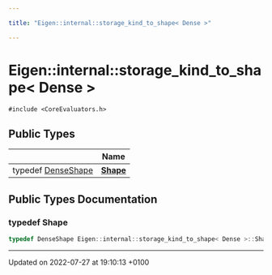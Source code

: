 ```yaml
---

title: "Eigen::internal::storage_kind_to_shape< Dense >"

---
```


# Eigen::internal::storage_kind_to_shape< Dense >






`#include <CoreEvaluators.h>`

## Public Types

|                | Name           |
| -------------- | -------------- |
| typedef <a href="http://example.org/classes/structeigen_1_1denseshape/">DenseShape</a> | **[Shape](http://example.org/classes/structeigen_1_1internal_1_1storage__kind__to__shape_3_01dense_01_4/#typedef-shape)**  |

## Public Types Documentation

### typedef Shape

```cpp
typedef DenseShape Eigen::internal::storage_kind_to_shape< Dense >::Shape;
```


-------------------------------

Updated on 2022-07-27 at 19:10:13 +0100